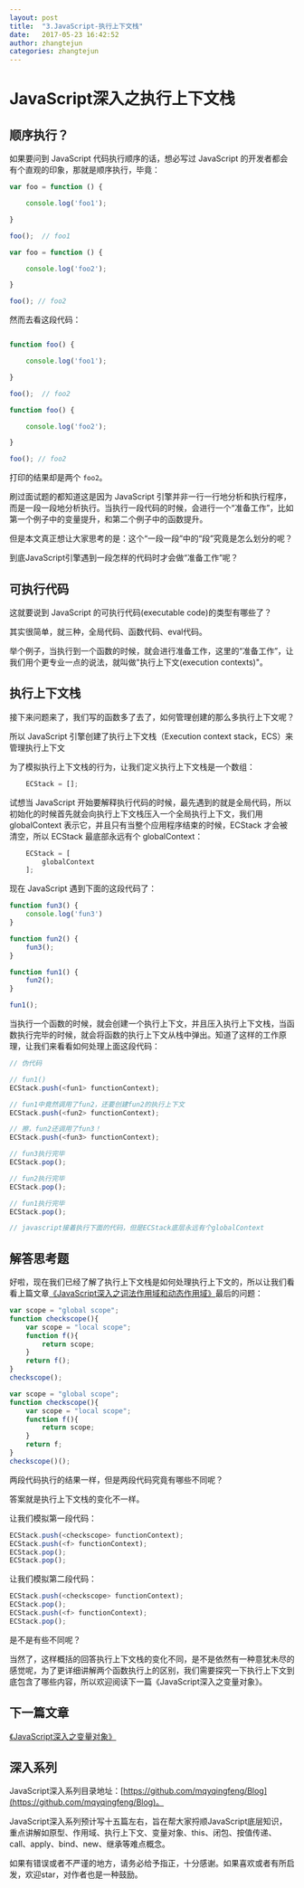 ```yaml
---
layout: post
title:  "3.JavaScript-执行上下文栈"
date:   2017-05-23 16:42:52
author: zhangtejun
categories: zhangtejun
---
```

# JavaScript深入之执行上下文栈

## 顺序执行？

如果要问到 JavaScript 代码执行顺序的话，想必写过 JavaScript 的开发者都会有个直观的印象，那就是顺序执行，毕竟：

```js
var foo = function () {

    console.log('foo1');

}

foo();  // foo1

var foo = function () {

    console.log('foo2');

}

foo(); // foo2
```

然而去看这段代码：

```js

function foo() {

    console.log('foo1');

}

foo();  // foo2

function foo() {

    console.log('foo2');

}

foo(); // foo2

```

打印的结果却是两个 `foo2`。

刷过面试题的都知道这是因为 JavaScript 引擎并非一行一行地分析和执行程序，而是一段一段地分析执行。当执行一段代码的时候，会进行一个“准备工作”，比如第一个例子中的变量提升，和第二个例子中的函数提升。

但是本文真正想让大家思考的是：这个“一段一段”中的“段”究竟是怎么划分的呢？

到底JavaScript引擎遇到一段怎样的代码时才会做“准备工作”呢？

## 可执行代码

这就要说到 JavaScript 的可执行代码(executable code)的类型有哪些了？

其实很简单，就三种，全局代码、函数代码、eval代码。

举个例子，当执行到一个函数的时候，就会进行准备工作，这里的“准备工作”，让我们用个更专业一点的说法，就叫做"执行上下文(execution contexts)"。

## 执行上下文栈

接下来问题来了，我们写的函数多了去了，如何管理创建的那么多执行上下文呢？

所以 JavaScript 引擎创建了执行上下文栈（Execution context stack，ECS）来管理执行上下文

为了模拟执行上下文栈的行为，让我们定义执行上下文栈是一个数组：

```js
    ECStack = [];
```

试想当 JavaScript 开始要解释执行代码的时候，最先遇到的就是全局代码，所以初始化的时候首先就会向执行上下文栈压入一个全局执行上下文，我们用 globalContext 表示它，并且只有当整个应用程序结束的时候，ECStack 才会被清空，所以 ECStack 最底部永远有个 globalContext：

```js
    ECStack = [
        globalContext
    ];
```

现在 JavaScript 遇到下面的这段代码了：

```js
function fun3() {
    console.log('fun3')
}

function fun2() {
    fun3();
}

function fun1() {
    fun2();
}

fun1();
```

当执行一个函数的时候，就会创建一个执行上下文，并且压入执行上下文栈，当函数执行完毕的时候，就会将函数的执行上下文从栈中弹出。知道了这样的工作原理，让我们来看看如何处理上面这段代码：

```js
// 伪代码

// fun1()
ECStack.push(<fun1> functionContext);

// fun1中竟然调用了fun2，还要创建fun2的执行上下文
ECStack.push(<fun2> functionContext);

// 擦，fun2还调用了fun3！
ECStack.push(<fun3> functionContext);

// fun3执行完毕
ECStack.pop();

// fun2执行完毕
ECStack.pop();

// fun1执行完毕
ECStack.pop();

// javascript接着执行下面的代码，但是ECStack底层永远有个globalContext
```

## 解答思考题

好啦，现在我们已经了解了执行上下文栈是如何处理执行上下文的，所以让我们看看上篇文章[《JavaScript深入之词法作用域和动态作用域》](https://github.com/mqyqingfeng/Blog/issues/3)最后的问题：

```js
var scope = "global scope";
function checkscope(){
    var scope = "local scope";
    function f(){
        return scope;
    }
    return f();
}
checkscope();
```

```js
var scope = "global scope";
function checkscope(){
    var scope = "local scope";
    function f(){
        return scope;
    }
    return f;
}
checkscope()();
```

两段代码执行的结果一样，但是两段代码究竟有哪些不同呢？

答案就是执行上下文栈的变化不一样。

让我们模拟第一段代码：

```js
ECStack.push(<checkscope> functionContext);
ECStack.push(<f> functionContext);
ECStack.pop();
ECStack.pop();
```

让我们模拟第二段代码：

```js
ECStack.push(<checkscope> functionContext);
ECStack.pop();
ECStack.push(<f> functionContext);
ECStack.pop();
```

是不是有些不同呢？

当然了，这样概括的回答执行上下文栈的变化不同，是不是依然有一种意犹未尽的感觉呢，为了更详细讲解两个函数执行上的区别，我们需要探究一下执行上下文到底包含了哪些内容，所以欢迎阅读下一篇《JavaScript深入之变量对象》。

## 下一篇文章

[《JavaScript深入之变量对象》](https://github.com/mqyqingfeng/Blog/issues/5)

## 深入系列

JavaScript深入系列目录地址：[https://github.com/mqyqingfeng/Blog](https://github.com/mqyqingfeng/Blog)。

JavaScript深入系列预计写十五篇左右，旨在帮大家捋顺JavaScript底层知识，重点讲解如原型、作用域、执行上下文、变量对象、this、闭包、按值传递、call、apply、bind、new、继承等难点概念。

如果有错误或者不严谨的地方，请务必给予指正，十分感谢。如果喜欢或者有所启发，欢迎star，对作者也是一种鼓励。
